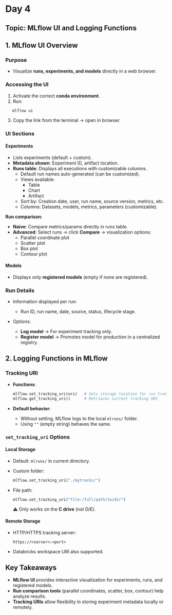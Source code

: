 # Day 4

## Topic: MLflow UI and Logging Functions


## 1. MLflow UI Overview

### Purpose
- Visualize **runs, experiments, and models** directly in a web browser.  

### Accessing the UI
1. Activate the correct **conda environment**.  
2. Run:
```bash
   mlflow ui
```
3. Copy the link from the terminal → open in browser.

### UI Sections

#### Experiments

* Lists experiments (default + custom).
* **Metadata shown**: Experiment ID, artifact location.
* **Runs table**: Displays all executions with customizable columns.
  * Default run names auto-generated (can be customized).
  * Views available:
    * Table
    * Chart
    * Artifact
  * Sort by: Creation date, user, run name, source version, metrics, etc.
  * Columns: Datasets, models, metrics, parameters (customizable).

**Run comparison**:
* **Naive**: Compare metrics/params directly in runs table.
* **Advanced**: Select runs → click **Compare** → visualization options:
  * Parallel coordinate plot
  * Scatter plot
  * Box plot
  * Contour plot

#### Models

* Displays only **registered models** (empty if none are registered).

### Run Details

* Information displayed per run:
  * Run ID, run name, date, source, status, lifecycle stage.

* Options:
  * **Log model** → For experiment tracking only.
  * **Register model** → Promotes model for production in a centralized registry.

## 2. Logging Functions in MLflow

### Tracking URI

* **Functions**:

  ```python
  mlflow.set_tracking_uri(uri)   # Sets storage location for run tracking
  mlflow.get_tracking_uri()      # Retrieves current tracking URI
  ```
* **Default behavior**:
  * Without setting, MLflow logs to the local `mlruns/` folder.
  * Using `""` (empty string) behaves the same.

### `set_tracking_uri` Options

#### Local Storage

* Default: `mlruns/` in current directory.
* Custom folder:

  ```python
  mlflow.set_tracking_uri("./mytracks/")
  ```
* File path:

  ```python
  mlflow.set_tracking_uri("file:/full/path/to/dir")
  ```

  ⚠️ Only works on the **C drive** (not D/E).

#### Remote Storage

* HTTP/HTTPS tracking server:

  ```
  https://<server>:<port>
  ```
* Databricks workspace URI also supported.

## Key Takeaways

* **MLflow UI** provides interactive visualization for experiments, runs, and registered models.
* **Run comparison tools** (parallel coordinates, scatter, box, contour) help analyze results.
* **Tracking URIs** allow flexibility in storing experiment metadata locally or remotely.



